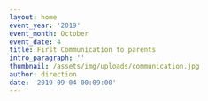 ```yaml
---
layout: home
event_year: '2019'
event_month: October
event_date: 4
title: First Communication to parents
intro_paragraph: ''
thumbnail: /assets/img/uploads/communication.jpg
author: direction
date: '2019-09-04 00:09:00'
---
```


